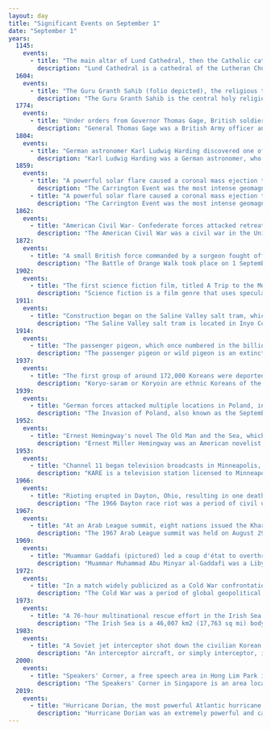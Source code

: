 ```yaml
---
layout: day
title: "Significant Events on September 1"
date: "September 1"
years:
  1145:
    events:
      - title: "The main altar of Lund Cathedral, then the Catholic cathedral of all the Nordic countries, was dedicated to Saint Lawrence and the Virgin Mary."
        description: "Lund Cathedral is a cathedral of the Lutheran Church of Sweden in Lund, Scania, Sweden. It is the seat of the Bishop of Lund and the main church of the Diocese of Lund. It was built as the Catholic cathedral of the archiepiscopal see of all the Nordic countries, dedicated to Saint Lawrence. It is one of the oldest stone buildings still in use in Sweden."
  1604:
    events:
      - title: "The Guru Granth Sahib (folio depicted), the religious text of Sikhism, was installed in the Golden Temple in Amritsar."
        description: "The Guru Granth Sahib is the central holy religious scripture of Sikhism, regarded by Sikhs as the final, sovereign and eternal Guru following the lineage of the ten human gurus of the religion. The Adi Granth, its first rendition, was compiled by the fifth guru, Guru Arjan (1564–1606). Its compilation was completed on 29 August 1604 and first installed inside the Golden Temple in Amritsar on 1 September 1604. Baba Buddha was appointed the first Granthi of the Golden Temple. Shortly afterwards Guru Hargobind added Ramkali Ki Vaar. Later, Guru Gobind Singh, the tenth Sikh guru, added hymns of Guru Tegh Bahadur to the Adi Granth and affirmed the text as his successor. This second rendition became known as the Guru Granth Sahib and is also sometimes referred to as the Adi Granth."
  1774:
    events:
      - title: "Under orders from Governor Thomas Gage, British soldiers removed gunpowder from a magazine in the Province of Massachusetts Bay, which caused Patriots to prepare for war."
        description: "General Thomas Gage was a British Army officer and colonial administrator best known for his many years of service in North America, including serving as Commander-in-Chief, North America during the early days of the American Revolution."
  1804:
    events:
      - title: "German astronomer Karl Ludwig Harding discovered one of the largest main-belt asteroids, naming it Juno after the Roman goddess."
        description: "Karl Ludwig Harding was a German astronomer, who discovered Juno, the third asteroid of the main-belt in 1804."
  1859:
    events:
      - title: "A powerful solar flare caused a coronal mass ejection that struck Earth a few hours later, generating the most intense geomagnetic storm ever recorded and causing bright aurorae visible in the middle latitudes."
        description: "The Carrington Event was the most intense geomagnetic storm in recorded history, peaking on 1–2 September 1859 during solar cycle 10. It created strong auroral displays that were reported globally and caused sparking and even fires in telegraph stations. The geomagnetic storm was most likely the result of a coronal mass ejection (CME) from the Sun colliding with Earth's magnetosphere."
      - title: "A powerful solar flare caused a coronal mass ejection that struck Earth a few hours later, generating the most intense geomagnetic storm ever recorded and causing bright aurorae visible in the middle latitudes."
        description: "The Carrington Event was the most intense geomagnetic storm in recorded history, peaking on 1–2 September 1859 during solar cycle 10. It created strong auroral displays that were reported globally and caused sparking and even fires in telegraph stations. The geomagnetic storm was most likely the result of a coronal mass ejection (CME) from the Sun colliding with Earth's magnetosphere."
  1862:
    events:
      - title: "American Civil War- Confederate forces attacked retreating troops of the Union Army during a rainstorm in Chantilly, Virginia, but the battle ended inconclusively."
        description: "The American Civil War was a civil war in the United States between the Union and the Confederacy, which was formed in 1861 by states that had seceded from the Union. The central conflict leading to war was a dispute over whether slavery should be permitted to expand into the western territories, leading to more slave states, or be prohibited from doing so, which many believed would place slavery on a course of ultimate extinction."
  1872:
    events:
      - title: "A small British force commanded by a surgeon fought off a surprise attack by the Maya on Orange Walk Town, British Honduras."
        description: "The Battle of Orange Walk took place on 1 September 1872 when a force of Icaiche Maya led by Marcus Canul attacked the town of Orange Walk in Belize. Canul had previously been involved in conflict with the British authorities over infringements of his people's land rights and non-payment of rent and one motive for the raid may have been to seize the district magistrate for ransom. Canul and his men crossed the border from Mexico the day before the battle and were able to reach the town undetected by the British. They launched a surprise attack that caught the small garrison unaware – the British commanders were in the bath at the time the battle started. The British forces – a small detachment of the West India Regiment – successfully defended their barracks building for a number of hours, inflicting heavy casualties on the Maya and fatally wounding Canul. The Maya then withdrew into Mexico."
  1902:
    events:
      - title: "The first science fiction film, titled A Trip to the Moon and based on From the Earth to the Moon by Jules Verne, was released in France."
        description: "Science fiction is a film genre that uses speculative, fictional science-based depictions of phenomena that are not fully accepted by mainstream science, such as extraterrestrial lifeforms, spacecraft, robots, cyborgs, mutants, interstellar travel, time travel, or other technologies. Science fiction films have often been used to focus on political or social issues, and to explore philosophical issues like the human condition."
  1911:
    events:
      - title: "Construction began on the Saline Valley salt tram, which during its operation was the steepest tram in the United States."
        description: "The Saline Valley salt tram is located in Inyo County, California, United States. The electric aerial tramway was constructed from 1911 to 1913 to carry salt from the Saline Valley over the Inyo Mountains and into the Owens Valley. Covering a distance of 13.4 mi (21.6 km), it operated sporadically from 1913 to 1935 for four different companies. During its operation, it was the steepest tram in the United States."
  1914:
    events:
      - title: "The passenger pigeon, which once numbered in the billions, became extinct when the last individual died in captivity"
        description: "The passenger pigeon or wild pigeon is an extinct species of pigeon that was endemic to North America. Its common name is derived from the French word passager, meaning 'passing by', due to the migratory habits of the species. The scientific name also refers to its migratory characteristics. The morphologically similar mourning dove was long thought to be its closest relative, and the two were at times confused, but genetic analysis has shown that the genus Patagioenas is more closely related to it than the Zenaida doves."
  1937:
    events:
      - title: "The first group of around 172,000 Koreans were deported by Soviet authorities from the Russian Far East to the Kazakh and Uzbek SSRs; around 10 to 25 percent died."
        description: "Koryo-saram or Koryoin are ethnic Koreans of the former Soviet Union, who descend from Koreans that were living in the Russian Far East."
  1939:
    events:
      - title: "German forces attacked multiple locations in Poland, including Wieluń and Westerplatte, starting World War II in Europe."
        description: "The Invasion of Poland, also known as the September Campaign, Polish Campaign, and Polish Defensive War of 1939, was a joint attack on the Republic of Poland by Nazi Germany, the Slovak Republic, and the Soviet Union, which marked the beginning of World War II. The German invasion began on 1 September 1939, one week after the signing of the Molotov–Ribbentrop Pact between Germany and the Soviet Union, and one day after the Supreme Soviet of the Soviet Union had approved the pact. One of the aims of the invasion was to divide Polish territory at the end of the operation; Poland was to cease to exist as a country and all Poles were to be exterminated. The Soviets invaded Poland on 17 September. The campaign ended on 6 October with Germany and the Soviet Union dividing and annexing the whole of Poland under the terms of the German–Soviet Frontier Treaty. The invasion is also known in Poland as the September campaign or 1939 defensive war and known in Germany as the Poland campaign."
  1952:
    events:
      - title: "Ernest Hemingway's novel The Old Man and the Sea, which later won the Pulitzer Prize for Fiction, was first published."
        description: "Ernest Miller Hemingway was an American novelist, short-story writer and journalist. Known for an economical, understated style that influenced later 20th-century writers, he has been romanticized for his adventurous lifestyle and outspoken, blunt public image. Some of his seven novels, six short-story collections and two non-fiction works have become classics of American literature, and he was awarded the 1954 Nobel Prize in Literature."
  1953:
    events:
      - title: "Channel 11 began television broadcasts in Minneapolis, United States."
        description: "KARE is a television station licensed to Minneapolis, Minnesota, United States, serving as the NBC affiliate for the Twin Cities area. Owned by Tegna Inc., the station maintains studios on Olson Memorial Highway in Golden Valley and a transmitter at the Telefarm site in Shoreview, Minnesota."
  1966:
    events:
      - title: "Rioting erupted in Dayton, Ohio, resulting in one death and the mobilization of the Ohio National Guard."
        description: "The 1966 Dayton race riot was a period of civil unrest in Dayton, Ohio, United States. The riot occurred on September 1 and lasted about 24 hours, ending after the Ohio National Guard had been mobilized. It was the largest race riot in Dayton's history and one of several to occur during the 1960s."
  1967:
    events:
      - title: "At an Arab League summit, eight nations issued the Khartoum Resolution, declaring that there would be 'no peace with Israel, no recognition of Israel, [and] no negotiations with it'."
        description: "The 1967 Arab League summit was held on August 29 in Khartoum as the fourth Arab League Summit in the aftermath of the Arab defeat by Israel in the Six-Day War, and is famous for its Khartoum Resolution known as 'The Three No's'; No peace with Israel, no recognition of Israel, no negotiations with Israel. The summit also resolved that the 'oil-rich Arab states' give financial aid to the states who lost the war and to 'help them rebuild their military forces.' The final communique of the meeting 'underscored the Palestinians' right to regain the whole of Palestine—that is, to destroy the State of Israel.' The outcome of this summit influenced Israeli foreign policy for decades."
  1969:
    events:
      - title: "Muammar Gaddafi (pictured) led a coup d'état to overthrow King Idris of Libya."
        description: "Muammar Muhammad Abu Minyar al-Gaddafi was a Libyan revolutionary, politician and political theorist who ruled Libya from 1969 until his assassination by the rebel forces of the National Liberation Army in 2011. He came to power through a military coup, first becoming Revolutionary Chairman of the Libyan Arab Republic from 1969 to 1977 and then the 'Brotherly Leader' of the Great Socialist People's Libyan Arab Jamahiriya from 1977 to 2011. Initially ideologically committed to Arab nationalism and Nasserism, Gaddafi later ruled according to his own Third International Theory."
  1972:
    events:
      - title: "In a match widely publicized as a Cold War confrontation, American chess grandmaster Bobby Fischer became the 11th World Chess Champion with his victory over Soviet Boris Spassky."
        description: "The Cold War was a period of global geopolitical rivalry between the United States (US) and the Soviet Union (USSR) and their respective allies, the capitalist Western Bloc and communist Eastern Bloc, which lasted from 1947 until the dissolution of the Soviet Union in 1991. The term cold war is used because there was no direct fighting between the two superpowers, though each supported opposing sides in regional conflicts known as proxy wars. In addition to the struggle for ideological and economic influence and an arms race in both conventional and nuclear weapons, the Cold War was expressed through technological rivalries such as the Space Race, espionage, propaganda campaigns, embargoes, and sports diplomacy."
  1973:
    events:
      - title: "A 76-hour multinational rescue effort in the Irish Sea resulted in the deepest sub rescue in history (pictured)."
        description: "The Irish Sea is a 46,007 km2 (17,763 sq mi) body of water that separates the islands of Ireland and Great Britain. It is linked to the Celtic Sea in the south by St George's Channel and to the Inner Seas off the West Coast of Scotland in the north by the North Channel. Anglesey, North Wales, is the largest island in the Irish Sea, followed by the Isle of Man. The term Manx Sea may occasionally be encountered."
  1983:
    events:
      - title: "A Soviet jet interceptor shot down the civilian Korean Air Lines Flight 007 near the island of Sakhalin in the north Pacific, killing all 246 passengers and 23 crew on board."
        description: "An interceptor aircraft, or simply interceptor, is a type of fighter aircraft designed specifically for the defensive interception role against an attacking enemy aircraft, particularly bombers and reconnaissance aircraft. Aircraft that are capable of being or are employed as both 'standard' air superiority fighters and as interceptors are sometimes known as fighter-interceptors. In the post-World War 2 jet age, there are two general classes of interceptor- light fighters, designed for high performance over short range; and heavy fighters, which are intended to operate over longer ranges, in contested airspace and adverse meteorological conditions. While the second type was exemplified historically by specialized night fighter and all-weather interceptor designs, the integration of mid-air refueling, satellite navigation, on-board radar, and beyond visual range (BVR) missile systems since the 1960s has allowed most frontline fighter designs to fill the roles once reserved for specialized night/all-weather fighters."
  2000:
    events:
      - title: "Speakers' Corner, a free speech area in Hong Lim Park in Singapore, was launched."
        description: "The Speakers' Corner in Singapore is an area located within Hong Lim Park at the Downtown Core district, where Singaporeans may demonstrate, hold exhibitions and performances, as well as being able to engage freely in political open-air public speeches, debates and discussions. As a free speech zone, it is based upon the premise of its namesake, Speakers' Corner, which was first launched at Hyde Park in London and has since been established in many other countries with a political system of representative democracy."
  2019:
    events:
      - title: "Hurricane Dorian, the most powerful Atlantic hurricane on record outside the tropics, made landfall in the Bahamas at Category 5 intensity."
        description: "Hurricane Dorian was an extremely powerful and catastrophic tropical cyclone, which became the most intense on record to strike The Bahamas. It is tied with the 1935 Labor Day hurricane for the strongest landfall in the Atlantic basin in terms of maximum sustained winds. It is regarded as the worst natural disaster in The Bahamas' recorded history. With winds peaking at 185 mph (295 km/h), it was also one of the most powerful hurricanes recorded in the Atlantic Ocean in terms of 1-minute sustained winds, and the strongest since Wilma in 2005. Dorian was the fourth named storm, second hurricane, the first major hurricane, and the first Category 5 hurricane of the 2019 Atlantic hurricane season. Dorian struck the Abaco Islands on September 1 with maximum sustained winds of 185 mph (295 km/h), tying with the 1935 Labor Day hurricane for the highest wind speeds of an Atlantic hurricane ever recorded at landfall. Dorian went on to strike Grand Bahama at similar intensity, stalling just north of the territory with unrelenting winds for at least 24 hours. The resultant damage to these islands was catastrophic; most structures were flattened or swept to sea, and at least 70,000 people were left homeless. After it ravaged through The Bahamas, Dorian proceeded along the coasts of the Southeastern United States and Atlantic Canada, leaving behind considerable damage and economic losses in those regions."
---
```

